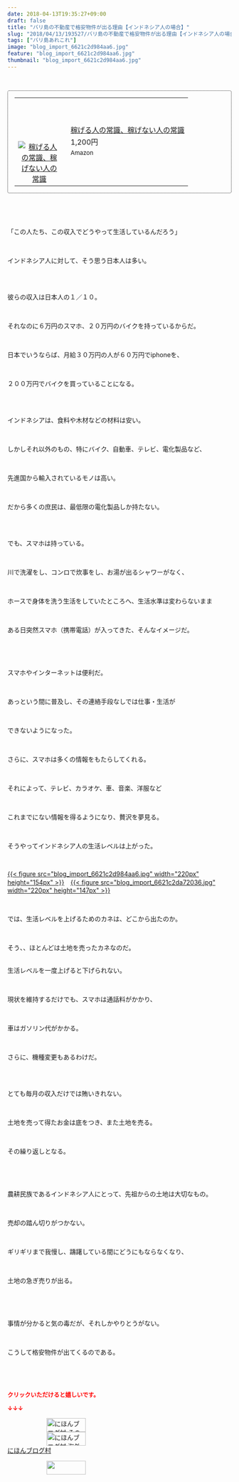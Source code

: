 ```yaml
---
date: 2018-04-13T19:35:27+09:00
draft: false
title: "バリ島の不動産で格安物件が出る理由【インドネシア人の場合】"
slug: "2018/04/13/193527/バリ島の不動産で格安物件が出る理由【インドネシア人の場合】"
tags: ["バリ島あれこれ"]
image: "blog_import_6621c2d984aa6.jpg"
feature: "blog_import_6621c2d984aa6.jpg"
thumbnail: "blog_import_6621c2d984aa6.jpg"
---
```

<p> </p><div contenteditable="false" style="padding: 15px; border-radius: 4px; border: 1px dotted currentColor; border-image: none;"><table border="0" cellpadding="0" cellspacing="0" style="margin: 0px; table-layout: fixed;" width="100%">	<tbody width="100%">		<tr>			<td aligin="center" style="vertical-align: middle;" width="95"><span style="text-align: center; display: block;"><a href="affiliate.do?affiliateId=37079392" alt0="BlogAffiliate" target="_blank" rel="nofollow"><img alt="稼げる人の常識、稼げない人の常識" border="0" data-img="affiliate" src="data:image/svg+xml;charset=utf-8,%3Csvg%20xmlns%3D%22http%3A%2F%2Fwww.w3.org%2F2000%2Fsvg%22%20title%3D%22Placeholder%20for%20Images%22%20role%3D%22presentation%22%20viewBox%3D%220%200%201%201%22%20%2F%3E" style="margin: 0px; vertical-align: middle; max-width: 95px;" data-src="https://images-fe.ssl-images-amazon.com/images/I/51Ft8zEBpkL._SL160_.jpg"/><noscript><img alt="稼げる人の常識、稼げない人の常識" border="0" data-img="affiliate" src="https://images-fe.ssl-images-amazon.com/images/I/51Ft8zEBpkL._SL160_.jpg" style="margin: 0px; vertical-align: middle; max-width: 95px;"></noscript></a></span></td>			<td style="line-height: 1.5; padding-left: 15px; vertical-align: middle;"><a href="affiliate.do?affiliateId=37079392" alt0="BlogAffiliate" target="_blank" rel="nofollow">稼げる人の常識、稼げない人の常識</a>			<div style="padding: 3px 0px;">1,200円</div>			<div style="font-size: 0.83em;">Amazon</div></td>		</tr>	</tbody></table></div><p> </p><p> </p><p>「この人たち、この収入でどうやって生活しているんだろう」</p><p> </p><p>インドネシア人に対して、そう思う日本人は多い。</p><p> </p><p><br/>彼らの収入は日本人の１／１０。</p><p> </p><p>それなのに６万円のスマホ、２０万円のバイクを持っているからだ。</p><p> </p><p>日本でいうならば、月給３０万円の人が６０万円でiphoneを、</p><p> </p><p>２００万円でバイクを買っていることになる。</p><p> </p><p><br/>インドネシアは、食料や木材などの材料は安い。</p><p> </p><p>しかしそれ以外のもの、特にバイク、自動車、テレビ、電化製品など、</p><p> </p><p>先進国から輸入されているモノは高い。</p><p> </p><p>だから多くの庶民は、最低限の電化製品しか持たない。</p><p> </p><p><br/>でも、スマホは持っている。</p><p> </p><p>川で洗濯をし、コンロで炊事をし、お湯が出るシャワーがなく、</p><p> </p><p>ホースで身体を洗う生活をしていたところへ、生活水準は変わらないまま</p><p> </p><p>ある日突然スマホ（携帯電話）が入ってきた、そんなイメージだ。</p><p> </p><p> </p><p>スマホやインターネットは便利だ。</p><p> </p><p>あっという間に普及し、その連絡手段なしでは仕事・生活が</p><p> </p><p>できないようになった。</p><p> </p><p>さらに、スマホは多くの情報をもたらしてくれる。</p><p> </p><p>それによって、テレビ、カラオケ、車、音楽、洋服など</p><p> </p><p>これまでにない情報を得るようになり、贅沢を夢見る。</p><p> </p><p>そうやってインドネシア人の生活レベルは上がった。</p><p> </p><p><a href="blog_import_6621c2d984aa6.jpg">{{< figure src="blog_import_6621c2d984aa6.jpg" width="220px" height="154px" >}}</a>　<a href="blog_import_6621c2da72036.jpg">{{< figure src="blog_import_6621c2da72036.jpg" width="220px" height="147px" >}}</a></p><p> </p><p>では、生活レベルを上げるためのカネは、どこから出たのか。</p><p> </p><p>そう、、ほとんどは土地を売ったカネなのだ。</p><p><br/>生活レベルを一度上げると下げられない。</p><p> </p><p>現状を維持するだけでも、スマホは通話料がかかり、</p><p> </p><p>車はガソリン代がかかる。</p><p> </p><p>さらに、機種変更もあるわけだ。</p><p> </p><p><br/>とても毎月の収入だけでは賄いきれない。</p><p> </p><p>土地を売って得たお金は底をつき、また土地を売る。</p><p> </p><p>その繰り返しとなる。</p><p> </p><p> </p><p>農耕民族であるインドネシア人にとって、先祖からの土地は大切なもの。</p><p> </p><p>売却の踏ん切りがつかない。</p><p> </p><p>ギリギリまで我慢し、躊躇している間にどうにもならなくなり、</p><p> </p><p>土地の急ぎ売りが出る。</p><p> </p><p> </p><p>事情が分かると気の毒だが、それしかやりとうがない。</p><p> </p><p>こうして格安物件が出てくるのである。</p><p> </p><p> </p><p><font color="#ff0000" size="2"><strong>クリックいただけると嬉しいです。</strong></font></p><p><font color="#ff0000" size="2"><strong>↓↓↓</strong></font></p><p><a href="ranking.html?p_cid=01260127" id="&amp;blogmura_banner" target="_blank"><img alt="にほんブログ村 その他生活ブログ 不動産投資へ" border="0" height="31" src="data:image/svg+xml;charset=utf-8,%3Csvg%20xmlns%3D%22http%3A%2F%2Fwww.w3.org%2F2000%2Fsvg%22%20title%3D%22Placeholder%20for%20Images%22%20role%3D%22presentation%22%20viewBox%3D%220%200%2088%2031%22%20%2F%3E" width="88" data-src="https://img-proxy.blog-video.jp/images?url=http%3A%2F%2Flife.blogmura.com%2Fhudousantoushi%2Fimg%2Fhudousantoushi88_31.gif" style="aspect-ratio: auto 88 / 31;"/><noscript><img alt="にほんブログ村 その他生活ブログ 不動産投資へ" border="0" height="31" src="https://img-proxy.blog-video.jp/images?url=http%3A%2F%2Flife.blogmura.com%2Fhudousantoushi%2Fimg%2Fhudousantoushi88_31.gif" width="88"></noscript></a><br/><a href="ranking.html?p_cid=01260127" target="_blank"><img alt="にほんブログ村 海外生活ブログ バリ島情報へ" border="0" height="31" src="data:image/svg+xml;charset=utf-8,%3Csvg%20xmlns%3D%22http%3A%2F%2Fwww.w3.org%2F2000%2Fsvg%22%20title%3D%22Placeholder%20for%20Images%22%20role%3D%22presentation%22%20viewBox%3D%220%200%2088%2031%22%20%2F%3E" width="88" data-src="https://img-proxy.blog-video.jp/images?url=http%3A%2F%2Foverseas.blogmura.com%2Fbali%2Fimg%2Fbali88_31.gif" style="aspect-ratio: auto 88 / 31;"/><noscript><img alt="にほんブログ村 海外生活ブログ バリ島情報へ" border="0" height="31" src="https://img-proxy.blog-video.jp/images?url=http%3A%2F%2Foverseas.blogmura.com%2Fbali%2Fimg%2Fbali88_31.gif" width="88"></noscript></a><br/><a href="ranking.html?p_cid=01260127" target="_blank">にほんブログ村</a></p><p><a href="link.php?1804582" title="人気ブログランキングへ"><img border="0" height="31" src="data:image/svg+xml;charset=utf-8,%3Csvg%20xmlns%3D%22http%3A%2F%2Fwww.w3.org%2F2000%2Fsvg%22%20title%3D%22Placeholder%20for%20Images%22%20role%3D%22presentation%22%20viewBox%3D%220%200%2088%2031%22%20%2F%3E" width="88" data-src="https://blog.with2.net/img/banner/banner_22.gif" style="aspect-ratio: auto 88 / 31;"/><noscript><img border="0" height="31" src="https://blog.with2.net/img/banner/banner_22.gif" width="88"></noscript></a></p><p> </p>

